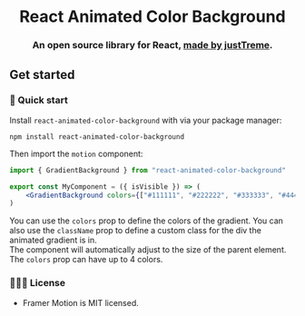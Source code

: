 <h1 align="center">React Animated Color Background</h1>
<h3 align="center">
  An open source library for React, <a href="https://klingenberg-dev.de">made by justTreme</a>.
</h3>

## Get started

### 🐇 Quick start

Install `react-animated-color-background` with via your package manager:

```
npm install react-animated-color-background
```

Then import the `motion` component:

```jsx
import { GradientBackground } from "react-animated-color-background"

export const MyComponent = ({ isVisible }) => (
    <GradientBackground colors={["#111111", "#222222", "#333333", "#444444"]} className={"class"}/>
)
```

You can use the `colors` prop to define the colors of the gradient. You can also use the `className` prop to define a custom class for the div the animated gradient is in.
<br>
The component will automatically adjust to the size of the parent element.
<br>
The `colors` prop can have up to 4 colors.

### 👩🏻‍⚖️ License

- Framer Motion is MIT licensed.
